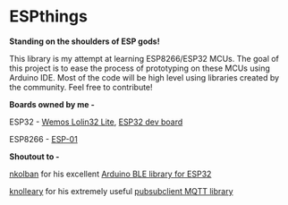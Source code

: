 # ESPthings
<b>Standing on the shoulders of ESP gods!</b>

This library is my attempt at learning ESP8266/ESP32 MCUs. The goal of this project is to ease the process of prototyping on these MCUs using Arduino IDE. Most of the code will be high level using libraries created by the community. Feel free to contribute!


<b>Boards owned by me -</b>

ESP32 - [Wemos Lolin32 Lite](https://wiki.wemos.cc/products:lolin32:lolin32_lite), [ESP32 dev board](https://www.adafruit.com/product/3269)

ESP8266 - [ESP-01](https://www.sparkfun.com/products/13678)

<b>Shoutout to -</b>

[nkolban](https://github.com/nkolban) for his excellent [Arduino BLE library for ESP32](https://github.com/nkolban/ESP32_BLE_Arduino)

[knolleary](https://github.com/knolleary) for his extremely useful [pubsubclient MQTT library](https://github.com/knolleary/pubsubclient)
